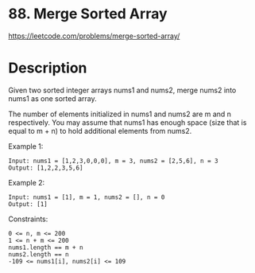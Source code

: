 # 88. Merge Sorted Array

https://leetcode.com/problems/merge-sorted-array/

# Description

Given two sorted integer arrays nums1 and nums2, merge nums2 into nums1 as one sorted array.

The number of elements initialized in nums1 and nums2 are m and n respectively. You may assume that nums1 has enough space (size that is equal to m + n) to hold additional elements from nums2.

Example 1:

```
Input: nums1 = [1,2,3,0,0,0], m = 3, nums2 = [2,5,6], n = 3
Output: [1,2,2,3,5,6]
```

Example 2:

```
Input: nums1 = [1], m = 1, nums2 = [], n = 0
Output: [1]
```

Constraints:

```
0 <= n, m <= 200
1 <= n + m <= 200
nums1.length == m + n
nums2.length == n
-109 <= nums1[i], nums2[i] <= 109
```